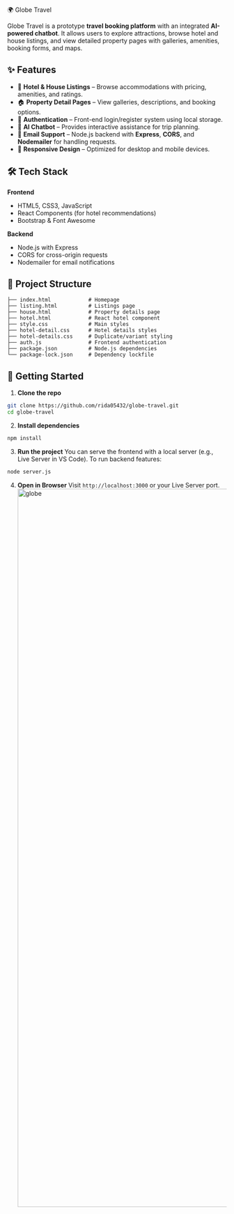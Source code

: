 🌍 Globe Travel

Globe Travel is a prototype **travel booking platform** with an integrated **AI-powered chatbot**. It allows users to explore attractions, browse hotel and house listings, and view detailed property pages with galleries, amenities, booking forms, and maps.

## ✨ Features

* 🏨 **Hotel & House Listings** – Browse accommodations with pricing, amenities, and ratings.
* 🏠 **Property Detail Pages** – View galleries, descriptions, and booking options.
* 🔑 **Authentication** – Front-end login/register system using local storage.
* 🤖 **AI Chatbot** – Provides interactive assistance for trip planning.
* 📧 **Email Support** – Node.js backend with **Express**, **CORS**, and **Nodemailer** for handling requests.
* 📱 **Responsive Design** – Optimized for desktop and mobile devices.

## 🛠️ Tech Stack

**Frontend**

* HTML5, CSS3, JavaScript
* React Components (for hotel recommendations)
* Bootstrap & Font Awesome

**Backend**

* Node.js with Express
* CORS for cross-origin requests
* Nodemailer for email notifications

## 📂 Project Structure

```
├── index.html            # Homepage  
├── listing.html          # Listings page  
├── house.html            # Property details page  
├── hotel.html            # React hotel component  
├── style.css             # Main styles  
├── hotel-detail.css      # Hotel details styles  
├── hotel-details.css     # Duplicate/variant styling  
├── auth.js               # Frontend authentication  
├── package.json          # Node.js dependencies  
└── package-lock.json     # Dependency lockfile  
```

## 🚀 Getting Started

1. **Clone the repo**

```bash
git clone https://github.com/rida05432/globe-travel.git
cd globe-travel
```

2. **Install dependencies**

```bash
npm install
```

3. **Run the project**
   You can serve the frontend with a local server (e.g., Live Server in VS Code).
   To run backend features:

```bash
node server.js
```

4. **Open in Browser**
   Visit `http://localhost:3000` or your Live Server port.
   <img width="3042" height="1650" alt="globe" src="https://github.com/user-attachments/assets/07fd720a-000b-415b-a83d-414d63b558d1" />

